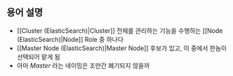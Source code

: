 ## 용어 설명

- [[Cluster (ElasticSearch)|Cluster]] 전체를 관리하는 기능을 수행하는 [[Node (ElasticSearch)|Node]] Role 중 하나다
- [[Master Node (ElasticSearch)|Master Node]] 후보가 있고, 이 중에서 한놈이 선택되어 맡게 됨
- 아마 *Master* 라는 네이밍은 조만간 폐기되지 않을까